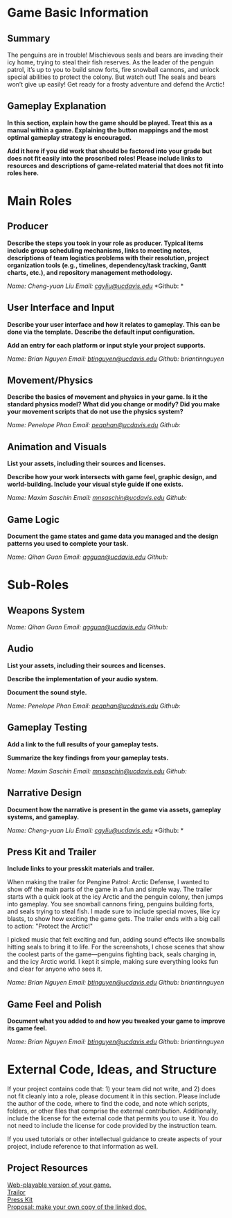 # Game Basic Information #

## Summary ##

The penguins are in trouble! Mischievous seals and bears are invading their icy home, trying to steal their fish reserves. As the leader of the penguin patrol, it’s up to you to build snow forts, fire snowball cannons, and unlock special abilities to protect the colony. But watch out! The seals and bears won’t give up easily! Get ready for a frosty adventure and defend the Arctic!

## Gameplay Explanation ##

**In this section, explain how the game should be played. Treat this as a manual within a game. Explaining the button mappings and the most optimal gameplay strategy is encouraged.**


**Add it here if you did work that should be factored into your grade but does not fit easily into the proscribed roles! Please include links to resources and descriptions of game-related material that does not fit into roles here.**

# Main Roles #

## Producer

**Describe the steps you took in your role as producer. Typical items include group scheduling mechanisms, links to meeting notes, descriptions of team logistics problems with their resolution, project organization tools (e.g., timelines, dependency/task tracking, Gantt charts, etc.), and repository management methodology.**

*Name: Cheng-yuan Liu*
*Email: cgyliu@ucdavis.edu*
*Github: *

## User Interface and Input

**Describe your user interface and how it relates to gameplay. This can be done via the template.**
**Describe the default input configuration.**

**Add an entry for each platform or input style your project supports.**

*Name: Brian Nguyen*
*Email: btinguyen@ucdavis.edu*
*Github: briantinnguyen*

## Movement/Physics

**Describe the basics of movement and physics in your game. Is it the standard physics model? What did you change or modify? Did you make your movement scripts that do not use the physics system?**

*Name: Penelope Phan*
*Email: peaphan@ucdavis.edu*
*Github:*

## Animation and Visuals

**List your assets, including their sources and licenses.**

**Describe how your work intersects with game feel, graphic design, and world-building. Include your visual style guide if one exists.**

*Name: Maxim Saschin*
*Email: mnsaschin@ucdavis.edu*
*Github:*

## Game Logic

**Document the game states and game data you managed and the design patterns you used to complete your task.**

*Name: Qihan Guan*
*Email: qgguan@ucdavis.edu*
*Github:*

# Sub-Roles

## Weapons System

*Name: Qihan Guan*
*Email: qgguan@ucdavis.edu*
*Github:*

## Audio

**List your assets, including their sources and licenses.**

**Describe the implementation of your audio system.**

**Document the sound style.** 

*Name: Penelope Phan*
*Email: peaphan@ucdavis.edu*
*Github:*

## Gameplay Testing

**Add a link to the full results of your gameplay tests.**

**Summarize the key findings from your gameplay tests.**

*Name: Maxim Saschin*
*Email: mnsaschin@ucdavis.edu*
*Github:*

## Narrative Design

**Document how the narrative is present in the game via assets, gameplay systems, and gameplay.** 

*Name: Cheng-yuan Liu*
*Email: cgyliu@ucdavis.edu*
*Github: *

## Press Kit and Trailer

**Include links to your presskit materials and trailer.**

When making the trailer for Pengine Patrol: Arctic Defense, I wanted to show off the main parts of the game in a fun and simple way. The trailer starts with a quick look at the icy Arctic and the penguin colony, then jumps into gameplay. You see snowball cannons firing, penguins building forts, and seals trying to steal fish. I made sure to include special moves, like icy blasts, to show how exciting the game gets. The trailer ends with a big call to action: "Protect the Arctic!"

I picked music that felt exciting and fun, adding sound effects like snowballs hitting seals to bring it to life. For the screenshots, I chose scenes that show the coolest parts of the game—penguins fighting back, seals charging in, and the icy Arctic world. I kept it simple, making sure everything looks fun and clear for anyone who sees it.

*Name: Brian Nguyen*
*Email: btinguyen@ucdavis.edu*
*Github: briantinnguyen*

## Game Feel and Polish

**Document what you added to and how you tweaked your game to improve its game feel.**

*Name: Brian Nguyen*
*Email: btinguyen@ucdavis.edu*
*Github: briantinnguyen*

# External Code, Ideas, and Structure #

If your project contains code that: 1) your team did not write, and 2) does not fit cleanly into a role, please document it in this section. Please include the author of the code, where to find the code, and note which scripts, folders, or other files that comprise the external contribution. Additionally, include the license for the external code that permits you to use it. You do not need to include the license for code provided by the instruction team.

If you used tutorials or other intellectual guidance to create aspects of your project, include reference to that information as well.

## Project Resources

[Web-playable version of your game.](https://itch.io/)  
[Trailor](https://youtube.com)  
[Press Kit](https://dopresskit.com/)  
[Proposal: make your own copy of the linked doc.](https://docs.google.com/document/d/1qwWCpMwKJGOLQ-rRJt8G8zisCa2XHFhv6zSWars0eWM/edit?usp=sharing)  
